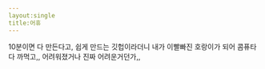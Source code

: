 ```yaml
---
layout:single
title:어휴
---
```


10분이면 다 만든다고, 쉽게 만드는 깃헙이라더니
내가 이빨빠진 호랑이가 되어 콤퓨타 다 까먹고,, 어려워졌거나
진짜 어려운거던가,,
